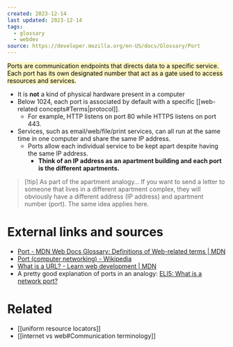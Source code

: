 ```yaml
---
created: 2023-12-14
last updated: 2023-12-14
tags:
  - glossary
  - webdev
source: https://developer.mozilla.org/en-US/docs/Glossary/Port
---
```


<mark style="background: #FFF3A3A6;">Ports are communication endpoints that directs data to a specific service. Each port has its own designated number that act as a gate used to access resources and services.</mark>

- It is **not** a kind of physical hardware present in a computer
- Below 1024, each port is associated by default with a specific [[web-related concepts#Terms|protocol]].
	- For example, HTTP listens on port 80 while HTTPS listens on port 443.
- Services, such as email/web/file/print services, can all run at the same time in one computer and share the same IP address.
	- Ports allow each individual service to be kept apart despite having the same IP address.
		- **Think of an IP address as an apartment building and each port is the different apartments.**

> [!tip] As part of the apartment analogy…
> If you want to send a letter to someone that lives in a different apartment complex, they will obviously have a different address (IP address) and apartment number (port). The same idea applies here.

# External links and sources
- [Port - MDN Web Docs Glossary: Definitions of Web-related terms | MDN](https://developer.mozilla.org/en-US/docs/Glossary/Port)
- [Port (computer networking) - Wikipedia](https://en.wikipedia.org/wiki/Port_(computer_networking))
- [What is a URL? - Learn web development | MDN](https://developer.mozilla.org/en-US/docs/Learn/Common_questions/Web_mechanics/What_is_a_URL#authority)
- A pretty good explanation of ports in an analogy: [ELI5: What is a network port?](https://www.reddit.com/r/explainlikeimfive/comments/zx7osk/comment/j1yuiea/?utm_source=share&utm_medium=web2x&context=3)
# Related
- [[uniform resource locators]]
- [[internet vs web#Communication terminology]]